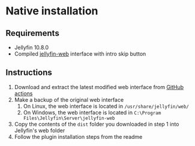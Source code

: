 # Native installation

## Requirements

* Jellyfin 10.8.0
* Compiled [jellyfin-web](https://github.com/ConfusedPolarBear/jellyfin-web/tree/intros) interface with intro skip button

## Instructions

1. Download and extract the latest modified web interface from [GitHub actions](https://github.com/ConfusedPolarBear/intro-skipper/suites/7555975919/artifacts/312015938)
2. Make a backup of the original web interface
    1. On Linux, the web interface is located in `/usr/share/jellyfin/web/`
    2. On Windows, the web interface is located in `C:\Program Files\Jellyfin\Server\jellyfin-web`
3. Copy the contents of the `dist` folder you downloaded in step 1 into Jellyfin's web folder
4. Follow the plugin installation steps from the readme
